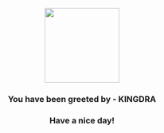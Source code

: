 <p align="center">
            <img src="https://raw.githubusercontent.com/PokeAPI/sprites/master/sprites/pokemon/230.png" width="150" height="150">
          </p>
          <h3 align="center">You have been greeted by - <b>KINGDRA</b></h3>
          <h3 align="center">Have a nice day!</h3>
